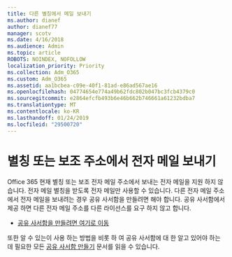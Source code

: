 ```yaml
---
title: 다른 별칭에서 메일 보내기
ms.author: dianef
author: dianef77
manager: scotv
ms.date: 4/16/2018
ms.audience: Admin
ms.topic: article
ROBOTS: NOINDEX, NOFOLLOW
localization_priority: Priority
ms.collection: Adm_O365
ms.custom: Adm_O365
ms.assetid: aa1bcbea-c09e-40f1-81ad-e86ad567ae16
ms.openlocfilehash: 04774654e774a49b62fdc802b047bc3fcb4379c0
ms.sourcegitcommit: e2864efcfb493b6e46b662b746661a61232bdba7
ms.translationtype: MT
ms.contentlocale: ko-KR
ms.lasthandoff: 01/24/2019
ms.locfileid: "29500720"
---
```

# <a name="send-email-from-an-alias-or-secondary-address"></a>별칭 또는 보조 주소에서 전자 메일 보내기

Office 365 현재 별칭 또는 보조 전자 메일 주소에서 보내는 전자 메일을 지원 하지 않습니다. 전자 메일 별칭을 받도록 전자 메일만 사용할 수 있습니다. 다른 전자 메일 주소에서 전자 메일을 보내려는 경우 공유 사서함을 만들려면 해야 합니다. 공유 사서함에서 제공 하면 다른 전자 메일 주소를 다른 라이선스를 요구 하지 않고 합니다. 
  
- [공유 사서함을 만들려면 여기로 이동](https://portal.office.com/AdminPortal/Home#/AssistedGuide/addemailoptions)
    
또한 알 수 있는이 사용 하는 방법을 비롯 하 여 공유 사서함에 대 한 알고 있어야 하는 데 필요한 모든 [공유 사서함 만들기](https://support.office.com/article/871a246d-3acd-4bba-948e-5de8be0544c9) 문서를 읽을 수 있습니다. 
  

